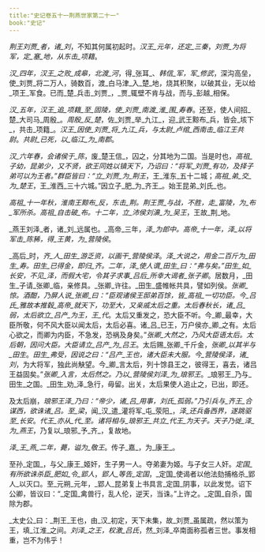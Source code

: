 ```yaml
---
title:"史记卷五十一荆燕世家第二十一"
book:"史记"
---
```

_荆王刘贾_者，诸_刘_，不知其何属初起时。_汉王_元年，还定_三秦_，_刘贾_为将军，定_塞_地，从东击_项籍_。

_汉_四年，_汉王_之败_成皋_，北渡_河_，得_张耳_、_韩信_军，军_修武_，深沟高垒，使_刘贾_将二万人，骑数百，渡_白马津_入_楚_地，烧其积聚，以破其业，无以给_项王_军食。已而_楚_兵击_刘贾_，_贾_辄壁不肯与战，而与_彭越_相保。

_汉_五年，_汉王_追_项籍_至_固陵_，使_刘贾_南渡_淮_围_寿春_。还至，使人间招_楚_大司马_周殷_。_周殷_反_楚_，佐_刘贾_举_九江_，迎_武王黥布_兵，皆会_垓下_，共击_项籍_。_汉王_因使_刘贾_将_九江_兵，与太尉_卢绾_西南击_临江王共尉_。_共尉_已死，以_临江_为_南郡_。

_汉_六年春，会诸侯于_陈_，废_楚王信_，囚之，分其地为二国。当是时也，_高祖_子幼，昆弟少，又不贤，欲王同姓以镇天下，乃诏曰：“将军_刘贾_有功，及择子弟可以为王者。”群臣皆曰：“立_刘贾_为_荆王_，王_淮东_五十二城；_高祖_弟_交_为_楚王_，王_淮西_三十六城。”因立子_肥_为_齐王_。始王昆弟_刘氏_也。

_高祖_十一年秋，_淮南王黥布_反，东击_荆_。_荆王贾_与战，不胜，走_富陵_，为_布_军所杀。_高祖_自击破_布_。十二年，立_沛侯刘濞_为_吴王_，王故_荆_地。

_燕王刘泽_者，诸_刘_远属也。_高帝_三年，_泽_为郎中。_高帝_十一年，_泽_以将军击_陈豨_，得_王黄_，为_营陵侯_。

_高后_时，_齐_人_田生_游乏资，以画干_营陵侯泽_。_泽_大说之，用金二百斤为_田生_寿。_田生_已得金，即归_齐_。二年，_泽_使人谓_田生_曰：“弗与矣。”_田生_如_长安_，不见_泽_，而假大宅，令其子求事_吕后_所幸大谒者_张子卿_。居数月，_田生_子请_张卿_临，亲修具。_张卿_许往。_田生_盛帷帐共具，譬如列侯。_张卿_惊。酒酣，乃屏人说_张卿_曰：“臣观诸侯王邸弟百馀，皆_高祖_一切功臣。今_吕氏_雅故本推毂_高帝_就天下，功至大，又亲戚太后之重。太后春秋长，诸_吕_弱，太后欲立_吕产_为王，王_代_。太后又重发之，恐大臣不听。今_卿_最幸，大臣所敬，何不风大臣以闻太后，太后必喜。诸_吕_已王，万户侯亦_卿_之有。太后心欲之，而卿为内臣，不急发，恐祸及身矣。”_张卿_大然之，乃风大臣语太后。太后朝，因问大臣。大臣请立_吕产_为_吕王_。太后赐_张卿_千斤金，_张卿_以其半与_田生_。_田生_弗受，因说之曰：“_吕产_王也，诸大臣未大服。今_营陵侯泽_，诸_刘_，为大将军，独此尚觖望。今_卿_言太后，列十馀县王之，彼得王，喜去，诸吕王益固矣。”_张卿_入言，太后然之。乃以_营陵侯刘泽_为_琅邪王_。_琅邪王_乃与_田生_之国。_田生_劝_泽_急行，毋留。出关，太后果使人追止之，已出，即还。

及太后崩，_琅邪王泽_乃曰：“帝少，诸_吕_用事，_刘氏_孤弱。”乃引兵与_齐王_合谋西，欲诛诸_吕_。至_梁_，闻_汉_遣_灌将军_屯_荥阳_，_泽_还兵备西界，遂跳驱至_长安_。_代王_亦从_代_至。诸将相与_琅邪王_共立_代王_为天子。天子乃徙_泽_为_燕王_，乃复以_琅邪_予_齐_，复故地。

_泽_王_燕_二年，薨，谥为_敬王_。传子_嘉_，为_康王_。

至孙_定国_，与父_康王_姬奸，生子男一人。夺弟妻为姬。与子女三人奸。_定国_有所欲诛杀臣_肥如_令_郢人_，_郢人_等告_定国_，_定国_使谒者以他法劾捕格杀_郢人_以灭口。至_元朔_元年，_郢人_昆弟复上书具言_定国_阴事，以此发觉。诏下公卿，皆议曰：“_定国_禽兽行，乱人伦，逆天，当诛。”上许之。_定国_自杀，国除为郡。

_太史公_曰：_荆王_王也，由_汉_初定，天下未集，故_刘贾_虽属疏，然以策为王，填_江淮_之间。_刘泽_之王，权激_吕氏_，然_刘泽_卒南面称孤者三世。事发相重，岂不为伟乎！
